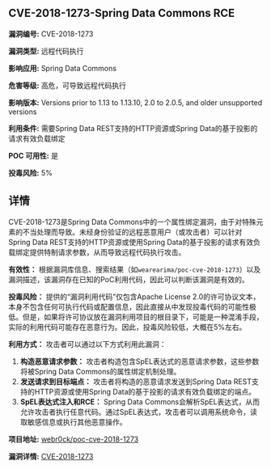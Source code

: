 ## CVE-2018-1273-Spring Data Commons RCE

**漏洞编号:** CVE-2018-1273

**漏洞类型:** 远程代码执行

**影响应用:** Spring Data Commons

**危害等级:** 高危，可导致远程代码执行

**影响版本:** Versions prior to 1.13 to 1.13.10, 2.0 to 2.0.5, and older unsupported versions

**利用条件:** 需要Spring Data REST支持的HTTP资源或Spring Data的基于投影的请求有效负载绑定

**POC 可用性:** 是

**投毒风险:** 5%

## 详情

CVE-2018-1273是Spring Data Commons中的一个属性绑定漏洞，由于对特殊元素的不当处理而导致。未经身份验证的远程恶意用户（或攻击者）可以针对Spring Data REST支持的HTTP资源或使用Spring Data的基于投影的请求有效负载绑定提供特制请求参数，从而导致远程代码执行攻击。

**有效性：**
根据漏洞库信息、搜索结果（如`wearearima/poc-cve-2018-1273`）以及漏洞描述，该漏洞存在已知的PoC利用代码，因此可以判断该漏洞是有效的。

**投毒风险：**
提供的“漏洞利用代码”仅包含Apache License 2.0的许可协议文本，本身不包含任何可执行代码或配置信息，因此直接从中发现投毒代码的可能性极低。但是，如果将许可协议放在漏洞利用项目的根目录下，可能是一种混淆手段，实际的利用代码可能存在恶意行为。因此，投毒风险较低，大概在5%左右。

**利用方式：**
攻击者可以通过以下方式利用此漏洞：
1.  **构造恶意请求参数：** 攻击者构造包含SpEL表达式的恶意请求参数，这些参数将被Spring Data Commons的属性绑定机制处理。
2.  **发送请求到目标端点：** 攻击者将构造的恶意请求发送到Spring Data REST支持的HTTP资源或使用Spring Data的基于投影的请求有效负载绑定的端点。
3.  **SpEL表达式注入和RCE：** Spring Data Commons会解析SpEL表达式，从而允许攻击者执行任意代码。通过SpEL表达式，攻击者可以调用系统命令，读取敏感信息或执行其他恶意操作。

**项目地址:** [webr0ck/poc-cve-2018-1273](https://github.com/webr0ck/poc-cve-2018-1273)

**漏洞详情:** [CVE-2018-1273](https://nvd.nist.gov/vuln/detail/CVE-2018-1273)